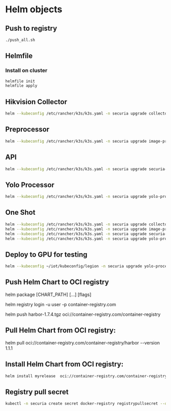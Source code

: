 # Helm objects

## Push to registry

```bash
./push_all.sh
```

## Helmfile

### Install on cluster

```bash
helmfile init
helmfile apply
```

## Hikvision Collector

```bash
helm --kubeconfig /etc/rancher/k3s/k3s.yaml -n securia upgrade collector-hikvision charts/collector_hikvision -i -f charts/collector_hikvision/values.yaml --create-namespace
```

## Preprocessor

```bash
helm --kubeconfig /etc/rancher/k3s/k3s.yaml -n securia upgrade image-preprocessor charts/image_preprocessor -i -f charts/image_preprocessor/values.yaml --create-namespace
```

## API

```bash
helm --kubeconfig /etc/rancher/k3s/k3s.yaml -n securia upgrade securia-api charts/securia_api -i -f charts/securia_api/values.yaml --create-namespace
```

## Yolo Processor

```bash
helm --kubeconfig /etc/rancher/k3s/k3s.yaml -n securia upgrade yolo-processor charts/yolo_processor -i -f charts/yolo_processor/values.yaml --create-namespace
```

## One Shot

```bash
helm --kubeconfig /etc/rancher/k3s/k3s.yaml -n securia upgrade collector-hikvision charts/collector_hikvision -i -f charts/collector_hikvision/values.yaml --create-namespace
helm --kubeconfig /etc/rancher/k3s/k3s.yaml -n securia upgrade image-preprocessor charts/image_preprocessor -i -f charts/image_preprocessor/values.yaml --create-namespace
helm --kubeconfig /etc/rancher/k3s/k3s.yaml -n securia upgrade securia-api charts/securia_api -i -f charts/securia_api/values.yaml --create-namespace
helm --kubeconfig /etc/rancher/k3s/k3s.yaml -n securia upgrade yolo-processor charts/yolo_processor -i -f charts/yolo_processor/values.yaml --create-namespace
```

## Deploy to GPU for testing

```bash
helm --kubeconfig ~/iot/kubeconfig/legion -n securia upgrade yolo-processor charts/yolo_processor -i -f charts/yolo_processor/values.yaml --create-namespace
```

## Push Helm Chart to OCI registry

helm package [CHART_PATH] [...] [flags]

helm registry login -u user -p container-registry.com

helm push harbor-1.7.4.tgz oci://container-registry.com/container-registry

## Pull Helm Chart from OCI registry:

helm pull oci://container-registry.com/container-registry/harbor --version 1.1.1

## Install Helm Chart from OCI registry:

```bash
helm install myrelease  oci://container-registry.com/container-registry/harbor --version 1.1.1
```

## Registry pull secret

```bash
kubectl -n securia create secret docker-registry registrypullsecret --docker-username=${LOCAL_REGISTRY_USER} --docker-password=${LOCAL_REGISTRY_PASS} --docker-email="user@email.com" --docker-server=harbor.marnus.com:443
```
